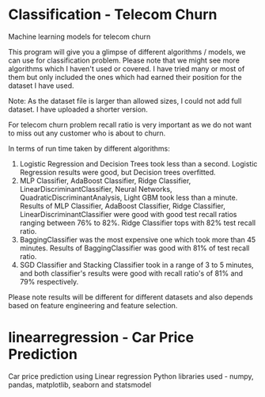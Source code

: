 # Classification - Telecom Churn
Machine learning models for telecom churn

This program will give you a glimpse of different algorithms / models, we can use for classification problem. Please note that we might see more algorithms which I haven't used or covered.  I have tried many or most of them but only included the ones which had earned their position for the dataset I have used.

Note: As the dataset file is larger than allowed sizes, I could not add full dataset.  I have uploaded a shorter version.

For telecom churn problem recall ratio is very important as we do not want to miss out any customer who is about to churn.

In terms of run time taken by different algorithms:
1. Logistic Regression and Decision Trees took less than a second.  Logistic Regression results were good, but Decision trees overfitted.
2. MLP Classifier, AdaBoost Classifier, Ridge Classifier, LinearDiscriminantClassifier, Neural Networks, QuadraticDiscriminantAnalysis, Light GBM took less than a minute.  Results of MLP Classifier, AdaBoost Classifier, Ridge Classifier, LinearDiscriminantClassifier were good with good test recall ratios ranging between 76% to 82%.  Ridge Classifier tops with 82% test recall ratio.
3. BaggingClassifier was the most expensive one which took more than 45 minutes. Results of BaggingClassifier was good with 81% of test recall ratio.
4. SGD Classifier and Stacking Classifier took in a range of 3 to 5 minutes, and both classifier's results were good with recall ratio's of 81% and 79% respectively.

Please note results will be different for different datasets and also depends based on feature engineering and feature selection.

# linearregression - Car Price Prediction
Car price prediction using Linear regression
Python libraries used - numpy, pandas, matplotlib, seaborn and statsmodel
